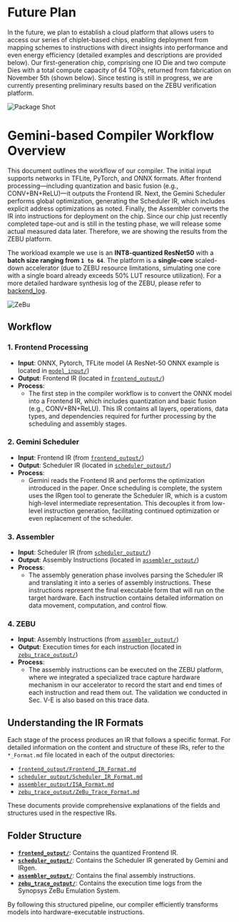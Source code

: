 # Future Plan

In the future, we plan to establish a cloud platform that allows users to access our series of chiplet-based chips, enabling deployment from mapping schemes to instructions with direct insights into performance and even energy efficiency (detailed examples and descriptions are provided below). Our first-generation chip, comprising one IO Die and two compute Dies with a total compute capacity of 64 TOPs, returned from fabrication on November 5th (shown below). Since testing is still in progress, we are currently presenting preliminary results based on the ZEBU verification platform.

![Package Shot](./Package_Shot.jpg)

# Gemini-based Compiler Workflow Overview

This document outlines the workflow of our compiler. The initial input supports networks in TFLite, PyTorch, and ONNX formats. After frontend processing—including quantization and basic fusion (e.g., CONV+BN+ReLU)—it outputs the Frontend IR. Next, the Gemini Scheduler performs global optimization, generating the Scheduler IR, which includes explicit address optimizations as noted. Finally, the Assembler converts the IR into instructions for deployment on the chip. Since our chip just recently completed tape-out and is still in the testing phase, we will release some actual measured data later. Therefore, we are showing the results from the ZEBU platform.

The workload example we use is an **INT8-quantized ResNet50** with a **batch size ranging from `1 to 64`**. The platform is a **single-core** scaled-down accelerator (due to ZEBU resource limitations, simulating one core with a single board already exceeds 50% LUT resource utilization). For a more detailed hardware synthesis log of the ZEBU, please refer to [backend_log](./ZeBu_files/backend_default_globalLog.log).


![ZeBu](./ZeBu_files/ZeBu.jpeg)

## Workflow

### 1. **Frontend Processing**
   - **Input**: ONNX, Pytorch, TFLite model (A ResNet-50 ONNX example is located in [`model_input/`](./model_input/))
   - **Output**: Frontend IR (located in [`frontend_output/`](./frontend_output/))
   - **Process**: 
     - The first step in the compiler workflow is to convert the ONNX model into a Frontend IR, which includes quantization and basic fusion (e.g., CONV+BN+ReLU). This IR contains all layers, operations, data types, and dependencies required for further processing by the scheduling and assembly stages.
   
### 2. **Gemini Scheduler**
   - **Input**: Frontend IR (from [`frontend_output/`](./frontend_output/))
   - **Output**: Scheduler IR (located in [`scheduler_output/`](./scheduler_output/))
   - **Process**:
     - Gemini reads the Frontend IR and performs the optimization introduced in the paper. Once scheduling is complete, the system uses the IRgen tool to generate the Scheduler IR, which is a custom high-level intermediate representation. This decouples it from low-level instruction generation, facilitating continued optimization or even replacement of the scheduler.


### 3. **Assembler**
   - **Input**: Scheduler IR (from [`scheduler_output/`](./scheduler_output/))
   - **Output**: Assembly Instructions (located in [`assembler_output/`](./assembler_output/))
   - **Process**:
     - The assembly generation phase involves parsing the Scheduler IR and translating it into a series of assembly instructions. These instructions represent the final executable form that will run on the target hardware. Each instruction contains detailed information on data movement, computation, and control flow.

### 4. **ZEBU**
   - **Input**: Assembly Instructions (from [`assembler_output/`](./assembler_output/))
   - **Output**: Execution times for each instruction (located in [`zebu_trace_output/`](./zebu_trace_output/))
   - **Process**:
     - The assembly instructions can be executed on the ZEBU platform, where we integrated a specialized trace capture hardware mechanism in our accelerator to record the start and end times of each instruction and read them out. The validation we conducted in Sec. V-E is also based on this trace data.


## Understanding the IR Formats

Each stage of the process produces an IR that follows a specific format. For detailed information on the content and structure of these IRs, refer to the `*_Format.md` file located in each of the output directories:

- [`frontend_output/Frontend_IR_Format.md`](./frontend_output/Frontend_IR_Format.md)
- [`scheduler_output/Scheduler_IR_Format.md`](./scheduler_output/Scheduler_IR_Format.md)
- [`assembler_output/ISA_Format.md`](./assembler_output/ISA_Format.md)
- [`zebu_trace_output/ZeBu_Trace_Format.md`](./zebu_trace_output/ZeBu_Trace_Format.md)

These documents provide comprehensive explanations of the fields and structures used in the respective IRs.

## Folder Structure

- **[`frontend_output/`](./frontend_output/)**: Contains the quantized Frontend IR.
- **[`scheduler_output/`](./scheduler_output/)**: Contains the Scheduler IR generated by Gemini and IRgen.
- **[`assembler_output/`](./assembler_output/)**: Contains the final assembly instructions.
- **[`zebu_trace_output/`](./ZeBu_trace_output/)**: Contains the execution time logs from the Synopsys ZeBu Emulation System.

By following this structured pipeline, our compiler efficiently transforms models into hardware-executable instructions.
